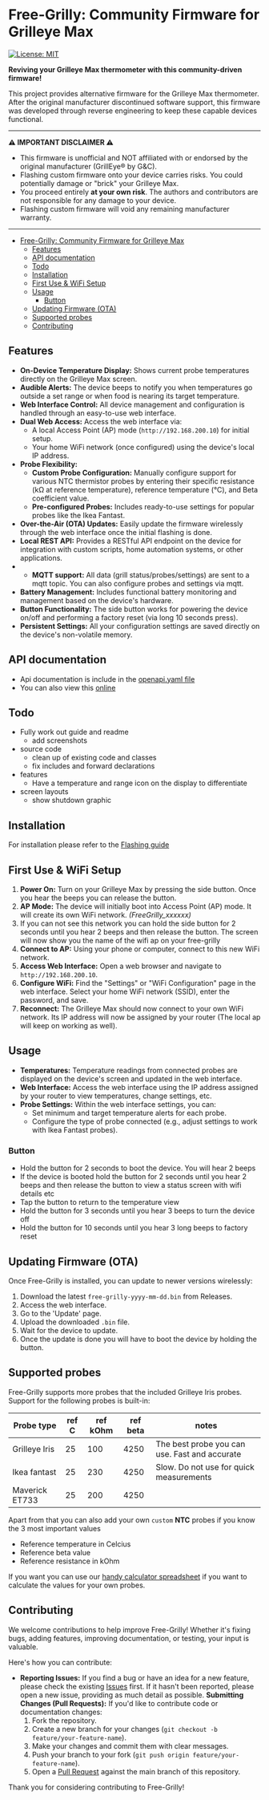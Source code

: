 # Free-Grilly: Community Firmware for Grilleye Max

[![License: MIT](https://img.shields.io/badge/License-MIT-yellow.svg)](https://opensource.org/licenses/MIT) 

**Reviving your Grilleye Max thermometer with this community-driven firmware!**

This project provides alternative firmware for the Grilleye Max thermometer. After the original manufacturer discontinued software support, this firmware was developed through reverse engineering to keep these capable devices functional.

---

**⚠️ IMPORTANT DISCLAIMER ⚠️**

* This firmware is unofficial and NOT affiliated with or endorsed by the original manufacturer (GrillEye® by G&C).
* Flashing custom firmware onto your device carries risks. You could potentially damage or "brick" your Grilleye Max.
* You proceed entirely **at your own risk**. The authors and contributors are not responsible for any damage to your device.
* Flashing custom firmware will void any remaining manufacturer warranty.

---

- [Free-Grilly: Community Firmware for Grilleye Max](#free-grilly-community-firmware-for-grilleye-max)
  - [Features](#features)
  - [API documentation](#api-documentation)
  - [Todo](#todo)
  - [Installation](#installation)
  - [First Use \& WiFi Setup](#first-use--wifi-setup)
  - [Usage](#usage)
    - [Button](#button)
  - [Updating Firmware (OTA)](#updating-firmware-ota)
  - [Supported probes](#supported-probes)
  - [Contributing](#contributing)

## Features

* **On-Device Temperature Display:** Shows current probe temperatures directly on the Grilleye Max screen.
* **Audible Alerts:** The device beeps to notify you when temperatures go outside a set range or when food is nearing its target temperature.
* **Web Interface Control:** All device management and configuration is handled through an easy-to-use web interface.
* **Dual Web Access:** Access the web interface via:
    * A local Access Point (AP) mode (`http://192.168.200.10`) for initial setup.
    * Your home WiFi network (once configured) using the device's local IP address.
* **Probe Flexibility:**
    * **Custom Probe Configuration:** Manually configure support for various NTC thermistor probes by entering their specific resistance (kΩ at reference temperature), reference temperature (°C), and Beta coefficient value.
    * **Pre-configured Probes:** Includes ready-to-use settings for popular probes like the Ikea Fantast.
* **Over-the-Air (OTA) Updates:** Easily update the firmware wirelessly through the web interface once the initial flashing is done.
* **Local REST API:** Provides a RESTful API endpoint on the device for integration with custom scripts, home automation systems, or other applications.
* * **MQTT support:** All data (grill status/probes/settings) are sent to a mqtt topic. You can also configure probes and settings via mqtt.
* **Battery Management:** Includes functional battery monitoring and management based on the device's hardware.
* **Button Functionality:** The side button works for powering the device on/off and performing a factory reset (via long 10 seconds press).
* **Persistent Settings:** All your configuration settings are saved directly on the device's non-volatile memory.

## API documentation

- Api documentation is include in the [openapi.yaml file](docs/openapi.yaml)
- You can also view this [online](https://editor-next.swagger.io/?url=https://raw.githubusercontent.com/epiecs/free-grilly/refs/heads/master/docs/openapi.yaml)

## Todo

- Fully work out guide and readme
  - add screenshots
- source code
  - clean up of existing code and classes
  - fix includes and forward declarations
- features
  - Have a temperature and range icon on the display to differentiate
- screen layouts
  - show shutdown graphic

## Installation

For installation please refer to the [Flashing guide](docs/how_to_flash.md)

## First Use & WiFi Setup

1.  **Power On:** Turn on your Grilleye Max by pressing the side button. Once you hear the beeps you can release the button.
2.  **AP Mode:** The device will initially boot into Access Point (AP) mode. It will create its own WiFi network. *(FreeGrilly_xxxxxx)*
3.  If you can not see this network you can hold the side button for 2 seconds until you hear 2 beeps and then release the button. The screen will now show you the name of the wifi ap on your free-grilly
4.  **Connect to AP:** Using your phone or computer, connect to this new WiFi network.
5.  **Access Web Interface:** Open a web browser and navigate to `http://192.168.200.10`.
6.  **Configure WiFi:** Find the "Settings" or "WiFi Configuration" page in the web interface. Select your home WiFi network (SSID), enter the password, and save.
7.  **Reconnect:** The Grilleye Max should now connect to your own WiFi network. Its IP address will now be assigned by your router  (The local ap will keep on working as well).

## Usage

- **Temperatures:** Temperature readings from connected probes are displayed on the device's screen and updated in the web interface.
- **Web Interface:** Access the web interface using the IP address assigned by your router to view temperatures, change settings, etc.
- **Probe Settings:** Within the web interface settings, you can:
    - Set minimum and target temperature alerts for each probe.
    - Configure the type of probe connected (e.g., adjust settings to work with Ikea Fantast probes).

### Button

- Hold the button for 2 seconds to boot the device. You will hear 2 beeps
- If the device is booted hold the button for 2 seconds until you hear 2 beeps and then release the button to view a status screen with wifi details etc
- Tap the button to return to the temperature view
- Hold the button for 3 seconds until you hear 3 beeps to turn the device off
- Hold the button for 10 seconds until you hear 3 long beeps to factory reset

## Updating Firmware (OTA)

Once Free-Grilly is installed, you can update to newer versions wirelessly:

  1. Download the latest `free-grilly-yyyy-mm-dd.bin` from Releases.
  2. Access the web interface.
  3. Go to the 'Update' page.
  4. Upload the downloaded `.bin` file.
  5. Wait for the device to update.
  6. Once the update is done you will have to boot the device by holding the button.

## Supported probes

Free-Grilly supports more probes that the included Grilleye Iris probes. Support for the following probes is built-in:

| Probe type     | ref C | ref kOhm | ref beta | notes                                          |
|----------------|-------|----------|----------|------------------------------------------------|
| Grilleye Iris  | 25    | 100      | 4250     | The best probe you can use. Fast and accurate  |
| Ikea fantast   | 25    | 230      | 4250     | Slow. Do not use for quick measurements        |
| Maverick ET733 | 25    | 200      | 4250     |                                                |

Apart from that you can also add your own `custom` **NTC** probes if you know the 3 most important values
-   Reference temperature in Celcius
-   Reference beta value
-   Reference resistance in kOhm

If you want you can use our [handy calculator spreadsheet](docs/probe_calculator.xlsx) if you want to calculate the values for your own probes. 

## Contributing

We welcome contributions to help improve Free-Grilly! Whether it's fixing bugs, adding features, improving documentation, or testing, your input is valuable.

Here's how you can contribute:

* **Reporting Issues:** If you find a bug or have an idea for a new feature, please check the existing [Issues](https://github.com/epiecs/free-grilly/issues) first. If it hasn't been reported, please open a new issue, providing as much detail as possible.
  **Submitting Changes (Pull Requests):** If you'd like to contribute code or documentation changes:
    1.  Fork the repository.
    2.  Create a new branch for your changes (`git checkout -b feature/your-feature-name`).
    3.  Make your changes and commit them with clear messages.
    4.  Push your branch to your fork (`git push origin feature/your-feature-name`).
    5.  Open a [Pull Request](https://github.com/epiecs/free-grilly/pulls) against the main branch of this repository.

Thank you for considering contributing to Free-Grilly!
